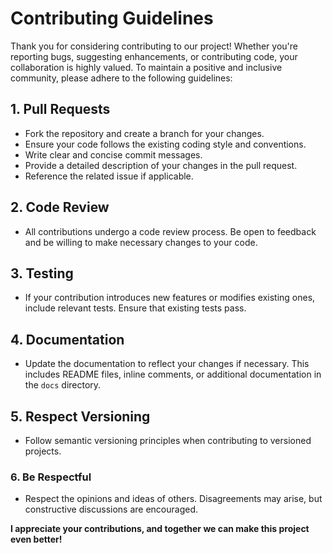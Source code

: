 # Contributing Guidelines

Thank you for considering contributing to our project! Whether you're reporting bugs, suggesting enhancements, or contributing code, your collaboration is highly valued. To maintain a positive and inclusive community, please adhere to the following guidelines:

## 1. Pull Requests
- Fork the repository and create a branch for your changes.
- Ensure your code follows the existing coding style and conventions.
- Write clear and concise commit messages.
- Provide a detailed description of your changes in the pull request.
- Reference the related issue if applicable.

## 2. Code Review
- All contributions undergo a code review process. Be open to feedback and be willing to make necessary changes to your code.

## 3. Testing
- If your contribution introduces new features or modifies existing ones, include relevant tests. Ensure that existing tests pass.

## 4. Documentation
- Update the documentation to reflect your changes if necessary. This includes README files, inline comments, or additional documentation in the `docs` directory.

## 5. Respect Versioning
- Follow semantic versioning principles when contributing to versioned projects.

### 6. Be Respectful
- Respect the opinions and ideas of others. Disagreements may arise, but constructive discussions are encouraged.

**I appreciate your contributions, and together we can make this project even better!**

